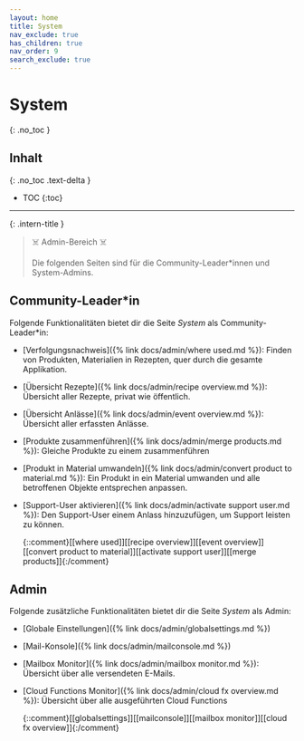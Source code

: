 ```yaml
---
layout: home
title: System
nav_exclude: true
has_children: true
nav_order: 9
search_exclude: true
---
```

# System
{: .no_toc }
## Inhalt
{: .no_toc .text-delta }

- TOC
{:toc}

---

{: .intern-title }

> ☠️ Admin-Bereich ☠️
>
>Die folgenden Seiten sind für die Community-Leader\*innen und System-Admins.

## Community-Leader\*in

Folgende Funktionalitäten bietet dir die Seite _System_ als Community-Leader\*in:

* [Verfolgungsnachweis]({% link docs/admin/where used.md %}): Finden von Produkten, Materialien in Rezepten, quer durch die gesamte Applikation.
* [Übersicht Rezepte]({% link docs/admin/recipe overview.md %}): Übersicht aller Rezepte, privat wie öffentlich.
* [Übersicht Anlässe]({% link docs/admin/event overview.md %}): Übersicht aller erfassten Anlässe.
* [Produkte zusammenführen]({% link docs/admin/merge products.md %}): Gleiche Produkte zu einem zusammenführen
* [Produkt in Material umwandeln]({% link docs/admin/convert product to material.md %}): Ein Produkt in ein Material umwanden und alle betroffenen Objekte entsprechen anpassen.
* [Support-User aktivieren]({% link docs/admin/activate support user.md %}): Den Support-User einem Anlass hinzuzufügen, um Support leisten zu können.

  {::comment}[[where used]][[recipe overview]][[event overview]][[convert product to material]][[activate support user]][[merge products]]{:/comment}

## Admin

Folgende zusätzliche Funktionalitäten bietet dir die Seite _System_ als Admin:

* [Globale Einstellungen]({% link docs/admin/globalsettings.md %})
* [Mail-Konsole]({% link docs/admin/mailconsole.md %})
* [Mailbox Monitor]({% link docs/admin/mailbox monitor.md %}): Übersicht über alle versendeten E-Mails.
* [Cloud Functions Monitor]({% link docs/admin/cloud fx overview.md %}): Übersicht über alle ausgeführten Cloud Functions


  {::comment}[[globalsettings]][[mailconsole]][[mailbox monitor]][[cloud fx overview]]{:/comment}

